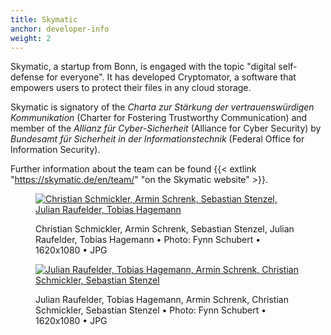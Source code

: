 ```yaml
---
title: Skymatic
anchor: developer-info
weight: 2
---
```

Skymatic, a startup from Bonn, is engaged with the topic "digital self-defense for everyone". It has developed Cryptomator, a software that empowers users to protect their files in any cloud storage.

Skymatic is signatory of the _Charta zur Stärkung der vertrauenswürdigen Kommunikation_ (Charter for Fostering Trustworthy Communication) and member of the _Allianz für Cyber-Sicherheit_ (Alliance for Cyber Security) by _Bundesamt für Sicherheit in der Informationstechnik_ (Federal Office for Information Security).

Further information about the team can be found {{< extlink "https://skymatic.de/en/team/" "on the Skymatic website" >}}.

<div class="flex flex-wrap -mx-3">
  <div class="w-full px-3 lg:w-1/2">
    <figure class="rounded shadow bg-white text-center p-2 mb-8">
      <a href="/presskit/skymatic-team-1.jpg"><img class="inline-block mb-2 lazyload" data-src="/presskit/skymatic-team-1.jpg" alt="Christian Schmickler, Armin Schrenk, Sebastian Stenzel, Julian Raufelder, Tobias Hagemann"/></a>
      <figcaption>
        <p class="text-sm text-gray-500 mb-0">Christian Schmickler, Armin Schrenk, Sebastian Stenzel, Julian Raufelder, Tobias Hagemann • Photo: Fynn Schubert • 1620x1080 • JPG</p>
      </figcaption>
    </figure>
  </div>
  <div class="w-full px-3 lg:w-1/2">
    <figure class="rounded shadow bg-white text-center p-2 mb-8">
      <a href="/presskit/skymatic-team-2.jpg"><img class="inline-block mb-2 lazyload" data-src="/presskit/skymatic-team-2.jpg" alt="Julian Raufelder, Tobias Hagemann, Armin Schrenk, Christian Schmickler, Sebastian Stenzel"/></a>
      <figcaption>
        <p class="text-sm text-gray-500 mb-0">Julian Raufelder, Tobias Hagemann, Armin Schrenk, Christian Schmickler, Sebastian Stenzel • Photo: Fynn Schubert • 1620x1080 • JPG</p>
      </figcaption>
    </figure>
  </div>
</div>

